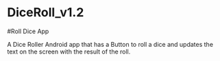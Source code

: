 # DiceRoll_v1.2
#Roll Dice App

A Dice Roller Android app that has a Button to roll a dice and updates the text on the screen with the result of the roll.
